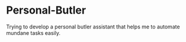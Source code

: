 # Personal-Butler
Trying to develop a personal butler assistant that helps me to automate mundane tasks easily.
